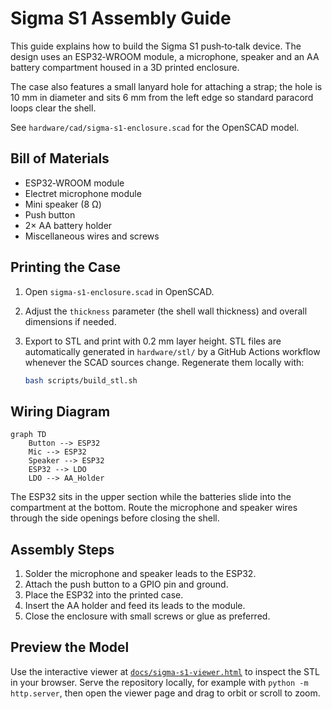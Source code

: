 # Sigma S1 Assembly Guide

This guide explains how to build the Sigma S1 push‑to‑talk device.
The design uses an ESP32‑WROOM module, a microphone, speaker and
an AA battery compartment housed in a 3D printed enclosure.

The case also features a small lanyard hole for attaching a strap; the hole is 10 mm in diameter
and sits 6 mm from the left edge so standard paracord loops clear the shell.

See `hardware/cad/sigma-s1-enclosure.scad` for the OpenSCAD model.

## Bill of Materials

- ESP32‑WROOM module
- Electret microphone module
- Mini speaker (8 Ω)
- Push button
- 2× AA battery holder
- Miscellaneous wires and screws

## Printing the Case

1. Open `sigma-s1-enclosure.scad` in OpenSCAD.
2. Adjust the `thickness` parameter (the shell wall thickness) and overall dimensions if needed.
3. Export to STL and print with 0.2 mm layer height.
   STL files are automatically generated in `hardware/stl/` by a
   GitHub Actions workflow whenever the SCAD sources change.
   Regenerate them locally with:

   ```bash
   bash scripts/build_stl.sh
   ```

## Wiring Diagram

```
graph TD
    Button --> ESP32
    Mic --> ESP32
    Speaker --> ESP32
    ESP32 --> LDO
    LDO --> AA_Holder
```

The ESP32 sits in the upper section while the batteries slide into the
compartment at the bottom. Route the microphone and speaker wires through
the side openings before closing the shell.

## Assembly Steps

1. Solder the microphone and speaker leads to the ESP32.
2. Attach the push button to a GPIO pin and ground.
3. Place the ESP32 into the printed case.
4. Insert the AA holder and feed its leads to the module.
5. Close the enclosure with small screws or glue as preferred.

## Preview the Model

Use the interactive viewer at
[`docs/sigma-s1-viewer.html`](sigma-s1-viewer.html) to inspect the STL in
your browser. Serve the repository locally, for example with
`python -m http.server`, then open the viewer page and drag to orbit or
scroll to zoom.
